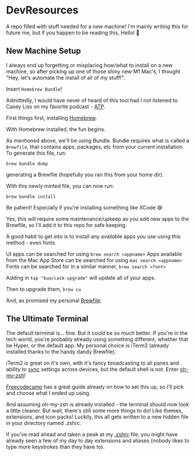 # DevResources
A repo filled with stuff needed for a new machine! I'm mainly writing this for future me, but if you happen to be reading this, Hello! 👋

## New Machine Setup
I always end up forgetting or misplacing how/what to install on a new machine, so after picking up one of those shiny new M1 Mac's, I thought "Hey, let's automate the install of all of my stuff!".

Insert `Homebrew Bundle`!

Admittedly, I would have never of heard of this tool had I not listened to Casey Liss on my favorite podcast - [ATP](https://www.caseyliss.com/2019/10/8/brew-bundle).


First things first, installing [Homebrew](https://brew.sh).

With Homebrew installed, the fun begins.

As mentioned above, we'll be using Bundle. Bundle requires what is called a `Brewfile`, that contains apps, packages, etc from your current installation. 
To generate this file, run:

```
brew bundle dump
```

generating a Brewfile (hopefully you ran this from your home dir).

With this newly minted file, you can now run:

```
brew bundle install
```

Be patient! Especially if you're installing something like XCode 😅

Yes, this will require some maintenance/upkeep as you add new apps to the Brewfile, so I'll add it to this repo for safe keeping.

A good habit to get into is to install any available apps you use using this method - even fonts.

UI apps can be searched for using `brew search <appname>`
Apps available from the Mac App Store can be searched for using `mas search <appname>`
Fonts can be searched for in a similar manner, `brew search <font>`

Adding in `tap "buo/cask-upgrade"` will update all of your apps. 

Then to upgrade them, `brew cu`

And, as promised my personal [Brewfile](https://github.com/fcarran/DevResources/blob/main/Brewfile).

## The Ultimate Terminal

The default terminal is... fine. But it could be so much better. If you're in the tech world, you're probably already using something different, whether that be Hyper, or the default app. My personal choice is iTerm2 (already installed thanks to the handy dandy Brewfile).

iTerm2 is great on it's own, with it's fancy broadcasting to all panes and ability to [sync](https://shyr.io/blog/sync-iterm2-configs) settings across devices, but the default shell is not. Enter [oh-my-zsh](https://ohmyz.sh)! 

[Freecodecamp](https://www.freecodecamp.org/news/how-to-configure-your-macos-terminal-with-zsh-like-a-pro-c0ab3f3c1156/) has a great guide already on how to set this up, so I'll pick and choose what I ended up using.

And assuming oh-my-zsh is already installed - the terminal should now look a little cleaner. But wait, there's still some more things to do! Like themes, extensions, and icon packs! Luckily, this all gets written to a new hidden file in your directory named .zshrc.

If you've read ahead and taken a peak at my [.zshrc](https://github.com/fcarran/DevResources/blob/main/.zshrc) file, you might have already seen a few of my day to day extensions and aliases (nobody likes to type more keystrokes than they have to).

